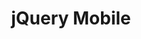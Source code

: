 ---
blog: https://blog.jquerymobile.com/
codehost: https://github.com/jquery/jquery-mobile
logohandle: jquerymobile
sort: jquerymobile
title: jQuery Mobile
twitter: https://x.com/jquerymobile
website: http://jquerymobile.com/
wikipedia: https://en.wikipedia.org/wiki/JQuery_Mobile
---
